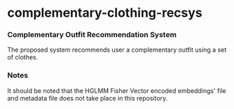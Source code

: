 # complementary-clothing-recsys
### Complementary Outfit Recommendation System
The proposed system recommends user a complementary outfit using a set of clothes.

### Notes
It should be noted that the HGLMM Fisher Vector encoded embeddings' file and metadata file does not take place in this repository.
